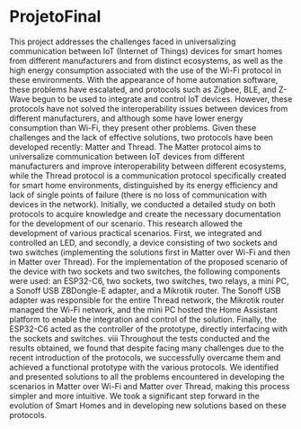 # ProjetoFinal

This project addresses the challenges faced in universalizing communication between
IoT (Internet of Things) devices for smart homes from different manufacturers and from
distinct ecosystems, as well as the high energy consumption associated with the use of the
Wi-Fi protocol in these environments.
With the appearance of home automation software, these problems have escalated, and
protocols such as Zigbee, BLE, and Z-Wave begun to be used to integrate and control IoT
devices. However, these protocols have not solved the interoperability issues between
devices from different manufacturers, and although some have lower energy consumption
than Wi-Fi, they present other problems.
Given these challenges and the lack of effective solutions, two protocols have been
developed recently: Matter and Thread. The Matter protocol aims to universalize
communication between IoT devices from different manufacturers and improve
interoperability between different ecosystems, while the Thread protocol is a communication
protocol specifically created for smart home environments, distinguished by its energy
efficiency and lack of single points of failure (there is no loss of communication with devices
in the network).
Initially, we conducted a detailed study on both protocols to acquire knowledge and
create the necessary documentation for the development of our scenario. This research
allowed the development of various practical scenarios. First, we integrated and controlled
an LED, and secondly, a device consisting of two sockets and two switches (implementing
the solutions first in Matter over Wi-Fi and then in Matter over Thread).
For the implementation of the proposed scenario of the device with two sockets and two
switches, the following components were used: an ESP32-C6, two sockets, two switches,
two relays, a mini PC, a Sonoff USB ZBDongle-E adapter, and a Mikrotik router. The Sonoff
USB adapter was responsible for the entire Thread network, the Mikrotik router managed
the Wi-Fi network, and the mini PC hosted the Home Assistant platform to enable the
integration and control of the solution. Finally, the ESP32-C6 acted as the controller of the
prototype, directly interfacing with the sockets and switches.
viii
Throughout the tests conducted and the results obtained, we found that despite facing
many challenges due to the recent introduction of the protocols, we successfully overcame
them and achieved a functional prototype with the various protocols. We identified and
presented solutions to all the problems encountered in developing the scenarios in Matter
over Wi-Fi and Matter over Thread, making this process simpler and more intuitive. We
took a significant step forward in the evolution of Smart Homes and in developing new
solutions based on these protocols.
